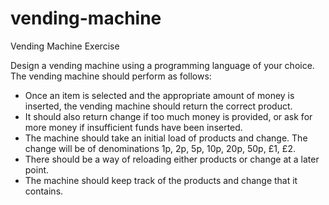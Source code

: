 # vending-machine
Vending Machine Exercise

Design a vending machine using a programming language of your choice. The vending machine should perform as follows:
  - Once an item is selected and the appropriate amount of money is inserted, the vending machine should return the correct product.
  - It should also return change if too much money is provided, or ask for more money if insufficient funds have been inserted.
  - The machine should take an initial load of products and change. The change will be of denominations 1p, 2p, 5p, 10p, 20p, 50p, £1, £2.
  - There should be a way of reloading either products or change at a later point.
  - The machine should keep track of the products and change that it contains.
